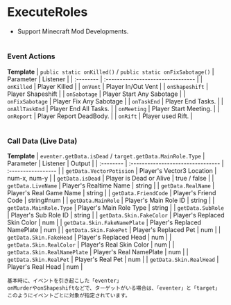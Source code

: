 # ExecuteRoles
- Support Minecraft Mod Developments.

#
### Event Actions
**Template**  | `public static onKilled()` / `public static onFixSabotage()`
| Parameter | Listener                       |
| :-------- | :-------------------------------- |
| `onKilled` | Player Killed |
| `onVent` | Player In/Out Vent |
| `onShapeshift` | Player Shapeshift |
| `onSabotage` | Player Start Any Sabotage |
| `onFixSabotage` | Player Fix Any Sabotage |
| `onTaskEnd` | Player End Tasks. |
| `onAllTaskEnd` | Player End All Tasks. |
| `onMeeting` | Player Start Meeting. |
| `onReport` | Player Report DeadBody. |
| `onRift` | Player used Rift. |

#
### Call Data (Live Data)
**Template**  | `eventer.getData.isDead` / `target.getData.MainRole.Type`
| Parameter | Listener                       | Output |
| :-------- | :-------------------------------- | :----------------- |
| `getData.VectorPotision` | Player's Vector3 Location | num-x, num-y |
| `getData.isDead` | Player is Dead or Alive | true / false |
| `getData.LiveName` | Player's Realtime Name | string |
| `getData.RealName` | Player's Real Game Name | string |
| `getData.FriendCode` | Player's Friend Code | string#num |
| `getData.MainRole` | Player's Main Role ID | string |
| `getData.MainRole.Type` | Player's Main Role Type | string |
| `getData.SubRole` | Player's Sub Role ID | string |
| `getData.Skin.FakeColor` | Player's Replaced Skin Color | num |
| `getData.Skin.FakeNamePlate` | Player's Replaced NamePlate | num |
| `getData.Skin.FakePet` | Player's Replaced Pet | num |
| `getData.Skin.FakeHead` | Player's Replaced Head | num |
| `getData.Skin.RealColor` | Player's Real Skin Color | num |
| `getData.Skin.RealNamePlate` | Player's Real NamePlate | num |
| `getData.Skin.RealPet` | Player's Real Pet | num |
| `getData.Skin.RealHead` | Player's Real Head | num |

```
基本時に、イベントを引き起こした「eventer」
onMurderやonShapeshiftなどで、ターゲットがいる場合は、「eventer」と「target」
このようにイベントごとに対象が指定されています。
```
